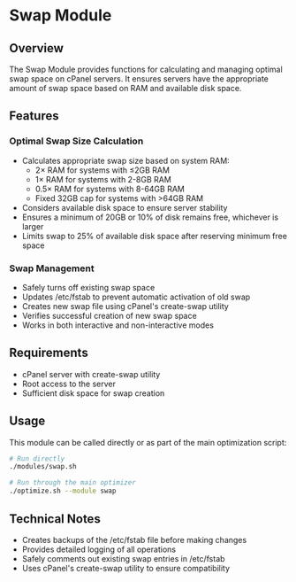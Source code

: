 # Swap Module

## Overview
The Swap Module provides functions for calculating and managing optimal swap space on cPanel servers. It ensures servers have the appropriate amount of swap space based on RAM and available disk space.

## Features

### Optimal Swap Size Calculation
- Calculates appropriate swap size based on system RAM:
  - 2× RAM for systems with ≤2GB RAM
  - 1× RAM for systems with 2-8GB RAM
  - 0.5× RAM for systems with 8-64GB RAM
  - Fixed 32GB cap for systems with >64GB RAM
- Considers available disk space to ensure server stability
- Ensures a minimum of 20GB or 10% of disk remains free, whichever is larger
- Limits swap to 25% of available disk space after reserving minimum free space

### Swap Management
- Safely turns off existing swap space
- Updates /etc/fstab to prevent automatic activation of old swap
- Creates new swap file using cPanel's create-swap utility
- Verifies successful creation of new swap space
- Works in both interactive and non-interactive modes

## Requirements
- cPanel server with create-swap utility
- Root access to the server
- Sufficient disk space for swap creation

## Usage
This module can be called directly or as part of the main optimization script:

```bash
# Run directly
./modules/swap.sh

# Run through the main optimizer
./optimize.sh --module swap
```

## Technical Notes
- Creates backups of the /etc/fstab file before making changes
- Provides detailed logging of all operations
- Safely comments out existing swap entries in /etc/fstab
- Uses cPanel's create-swap utility to ensure compatibility
